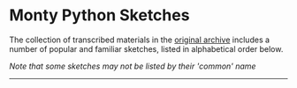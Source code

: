 # Monty Python Sketches
The collection of transcribed materials in the [original archive](../index.md#about-the-repository) includes a number of popular and familiar sketches, listed in alphabetical order below.

_Note that some sketches may not be listed by their 'common' name_

---

